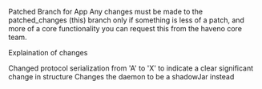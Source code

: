 Patched Branch for App
Any changes must be made to the patched_changes (this) branch only if something is less of a patch, and more of a core functionality you can request this from the haveno core team.

Explaination of changes

Changed protocol serialization from 'A' to 'X' to indicate a clear significant change in structure
Changes the daemon to be a shadowJar instead